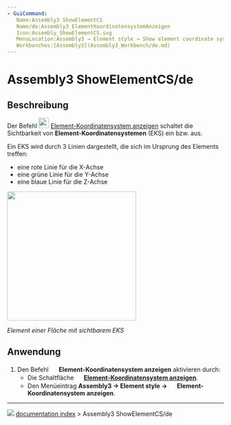 ```yaml
---
- GuiCommand:
   Name:Assembly3 ShowElementCS
   Name/de:Assembly3 ElementKoordinatensystemAnzeigen
   Icon:Assembly_ShowElementCS.svg‎‎
   MenuLocation:Assembly3 → Element style → Show element coordinate system
   Workbenches:[Assembly3](Assembly3_Workbench/de.md)
---
```


# Assembly3 ShowElementCS/de

## Beschreibung

Der Befehl <img alt="" src=images/Assembly_ShowElementCS.svg  style="width:24px;"> [Element-Koordinatensystem anzeigen](Assembly3_ShowElementCS/de.md) schaltet die Sichtbarkeit von **Element-Koordinatensystemen** (EKS) ein bzw. aus.

Ein EKS wird durch 3 Linien dargestellt, die sich im Ursprung des Elements treffen:

-   eine rote Linie für die X-Achse
-   eine grüne Linie für die Y-Achse
-   eine blaue Linie für die Z-Achse

<img alt="" src=images/Assembly3_ShowElementCS-01.png  style="width:300px;">



*Element einer Fläche mit sichtbarem EKS*

## Anwendung

1.  Den Befehl <img alt="" src=images/Assembly_ShowElementCS.svg  style="width:16px;"> **Element-Koordinatensystem anzeigen** aktivieren durch:
    -   Die Schaltfläche **<img src="images/Assembly_ShowElementCS.svg" width=16px> [Element-Koordinatensystem anzeigen](Assembly3_ShowElementCS/de.md)**.
    -   Den Menüeintrag **Assembly3 → Element style → <img src="images/Assembly_ShowElementCS.svg" width=16px> Element-Koordinatensystem anzeigen**.



---
![](images/Button_right.svg) [documentation index](../README.md) > Assembly3 ShowElementCS/de

